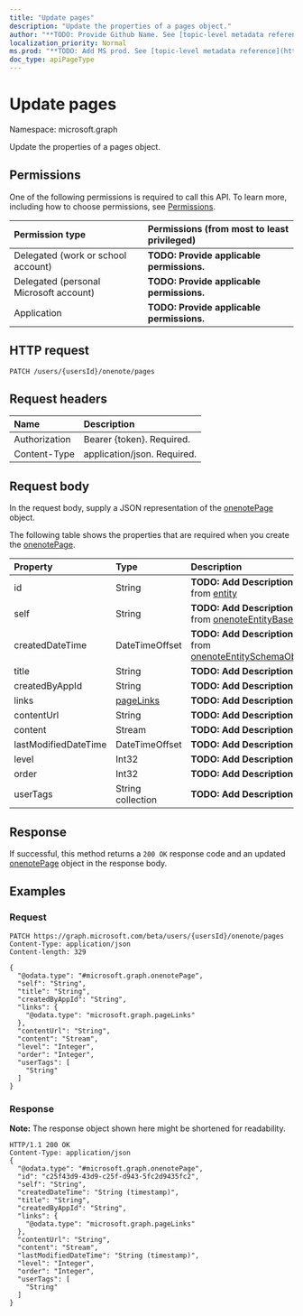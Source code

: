 ```yaml
---
title: "Update pages"
description: "Update the properties of a pages object."
author: "**TODO: Provide Github Name. See [topic-level metadata reference](https://msgo.azurewebsites.net/add/document/guidelines/metadata.html#topic-level-metadata)**"
localization_priority: Normal
ms.prod: "**TODO: Add MS prod. See [topic-level metadata reference](https://msgo.azurewebsites.net/add/document/guidelines/metadata.html#topic-level-metadata)**"
doc_type: apiPageType
---
```


# Update pages

Namespace: microsoft.graph

Update the properties of a pages object.

## Permissions
One of the following permissions is required to call this API. To learn more, including how to choose permissions, see [Permissions](/concepts/permissions-reference.md).

|Permission type|Permissions (from most to least privileged)|
|:---|:---|
|Delegated (work or school account)|**TODO: Provide applicable permissions.**|
|Delegated (personal Microsoft account)|**TODO: Provide applicable permissions.**|
|Application|**TODO: Provide applicable permissions.**|

## HTTP request

<!-- {
  "blockType": "ignored"
}
-->
``` http
PATCH /users/{usersId}/onenote/pages
```

## Request headers
|Name|Description|
|:---|:---|
|Authorization|Bearer {token}. Required.|
|Content-Type|application/json. Required.|

## Request body
In the request body, supply a JSON representation of the [onenotePage](../resources/onenotepage.md) object.

The following table shows the properties that are required when you create the [onenotePage](../resources/onenotepage.md).

|Property|Type|Description|
|:---|:---|:---|
|id|String|**TODO: Add Description** Inherited from [entity](../resources/entity.md)|
|self|String|**TODO: Add Description** Inherited from [onenoteEntityBaseModel](../resources/onenoteentitybasemodel.md)|
|createdDateTime|DateTimeOffset|**TODO: Add Description** Inherited from [onenoteEntitySchemaObjectModel](../resources/onenoteentityschemaobjectmodel.md)|
|title|String|**TODO: Add Description**|
|createdByAppId|String|**TODO: Add Description**|
|links|[pageLinks](../resources/pagelinks.md)|**TODO: Add Description**|
|contentUrl|String|**TODO: Add Description**|
|content|Stream|**TODO: Add Description**|
|lastModifiedDateTime|DateTimeOffset|**TODO: Add Description**|
|level|Int32|**TODO: Add Description**|
|order|Int32|**TODO: Add Description**|
|userTags|String collection|**TODO: Add Description**|



## Response

If successful, this method returns a `200 OK` response code and an updated [onenotePage](../resources/onenotepage.md) object in the response body.

## Examples

### Request
<!-- {
  "blockType": "request",
  "name": "update_pages"
}
-->
``` http
PATCH https://graph.microsoft.com/beta/users/{usersId}/onenote/pages
Content-Type: application/json
Content-length: 329

{
  "@odata.type": "#microsoft.graph.onenotePage",
  "self": "String",
  "title": "String",
  "createdByAppId": "String",
  "links": {
    "@odata.type": "microsoft.graph.pageLinks"
  },
  "contentUrl": "String",
  "content": "Stream",
  "level": "Integer",
  "order": "Integer",
  "userTags": [
    "String"
  ]
}
```

### Response
**Note:** The response object shown here might be shortened for readability.
<!-- {
  "blockType": "response",
  "truncated": true
}
-->
``` http
HTTP/1.1 200 OK
Content-Type: application/json
{
  "@odata.type": "#microsoft.graph.onenotePage",
  "id": "c25f43d9-43d9-c25f-d943-5fc2d9435fc2",
  "self": "String",
  "createdDateTime": "String (timestamp)",
  "title": "String",
  "createdByAppId": "String",
  "links": {
    "@odata.type": "microsoft.graph.pageLinks"
  },
  "contentUrl": "String",
  "content": "Stream",
  "lastModifiedDateTime": "String (timestamp)",
  "level": "Integer",
  "order": "Integer",
  "userTags": [
    "String"
  ]
}
```

